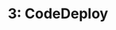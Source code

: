---
title: "3: CodeDeploy"
toc: false
draft: false
weight: 50
Description: "Robert Boscacci is a devops engineer. He wants to help you \
pass the aws devops professional certification by sharing his notes here." # Keep to 150-160 chars
summary: "It can deploy various things to various places"
Tags:
 - Robert Boscacci
 - DevOps
 - DevSecOps
 - NYC
 - New York City
 - Data Engineering
 - MLOps
 - AWS
---